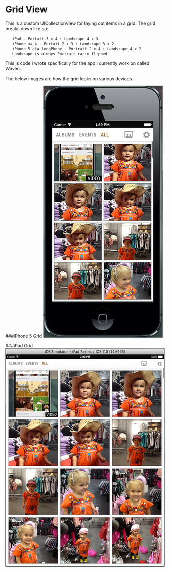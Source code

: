 Grid View
============

This is a custom UICollectionView for laying out items in a grid. The grid breaks down like so:

       iPad - Portait 3 x 4 : Landscape 4 x 3
       iPhone <= 4 - Portait 2 x 3 : Landscape 3 x 2
       iPhone 5 aka longPhone - Portrait 2 x 4 : Landscape 4 x 2
       Landscape is always Portrait ratio flipped

This is code I wrote specifically for the app I currently work on called Woven.

The below images are how the grid looks on various devices.

###iPhone 5 Grid
![image](https://github.com/ehunter/github.io/blob/gh-pages/images/GridView_iPhone5.png?raw=true)

###iPad Grid
![image](https://github.com/ehunter/github.io/blob/gh-pages/images/GridView_iPad.png?raw=true)